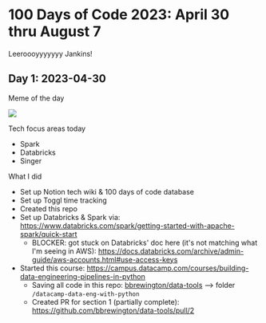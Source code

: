 # 100 Days of Code 2023: April 30 thru August 7

Leeroooyyyyyyy Jankins!

## Day 1: 2023-04-30

Meme of the day

![](https://static.wikia.nocookie.net/toppyseleven/images/6/63/3abd1b1fd28b59828163554d1acbea16_leroy-jenkins-memes-quickmeme-leeroy-jenkins-meme_384-288.jpeg)

Tech focus areas today

- Spark
- Databricks
- Singer

What I did

- Set up Notion tech wiki & 100 days of code database
- Set up Toggl time tracking
- Created this repo
- Set up Databricks & Spark via: https://www.databricks.com/spark/getting-started-with-apache-spark/quick-start
  - BLOCKER: got stuck on Databricks' doc here (it's not matching what I'm seeing in AWS): https://docs.databricks.com/archive/admin-guide/aws-accounts.html#use-access-keys
- Started this course: https://campus.datacamp.com/courses/building-data-engineering-pipelines-in-python
  - Saving all code in this repo: [bbrewington/data-tools](https://github.com/bbrewington/data-tools) --> folder `/datacamp-data-eng-with-python` 
  - Created PR for section 1 (partially complete): https://github.com/bbrewington/data-tools/pull/2
